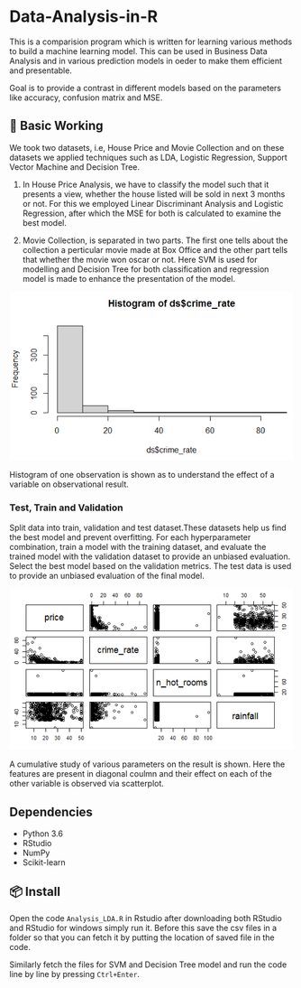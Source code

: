 # Data-Analysis-in-R

This is a comparision program which is written for learning various methods to build a machine learning model. This can be used in Business Data Analysis and in various prediction models in oeder to make them efficient and presentable.

Goal is to provide a contrast in different models based on the parameters like accuracy, confusion matrix and MSE.

## 🔨 Basic Working 

We took two datasets, i.e, House Price and Movie Collection and on these datasets we applied techniques such as LDA, Logistic Regression, Support Vector Machine and Decision Tree. 

1. In House Price Analysis, we have to classify the model such that it presents a view, whether the house listed will be sold in next 3 months or not. For this we employed Linear Discriminant Analysis and Logistic Regression, after which the MSE for both is calculated to examine the best model.

2. Movie Collection, is separated in two parts. The first one tells about the collection a perticular movie made at Box Office and the other part tells that whether the movie won oscar or not. Here SVM is used for modelling and Decision Tree for both classification and regression model is made to enhance the presentation of the model. 

![Histogram Diagram](histogram.png)

Histogram of one observation is shown as to understand the effect of a variable on observational result.

### Test, Train and Validation
 Split data into train, validation and test dataset.These datasets help us find the best model and prevent overfitting.
 For each hyperparameter combination, train a model with the training dataset, and evaluate the trained model with the validation dataset to provide an unbiased evaluation. Select the best model based on the validation metrics. The test data is used to provide an unbiased evaluation of the final model.
 
 ![Scatterplot Diagram](scatterplot.png)
 
 A cumulative study of various parameters on the result is shown. Here the features are present in diagonal coulmn and their effect on each of the other variable is observed via scatterplot.


## Dependencies

- Python 3.6
- RStudio
- NumPy
- Scikit-learn

## 📦 Install

Open the code ```Analysis_LDA.R``` in Rstudio after downloading both RStudio and RStudio for windows simply run it. Before this save the csv files in a folder so that you can fetch it by putting the location of saved file in the code.

Similarly fetch the files for SVM and Decision Tree model and run the code line by line by pressing ```Ctrl+Enter```.
